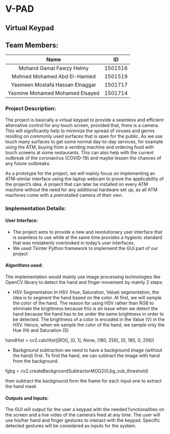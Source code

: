 # V-PAD
## Virtual Keypad

## Team Members:
| Name                            | ID          |
| :----:                          |    :----:   |
| Mohand Gamal Fawzy Helmy        | 1501516     |
| Mohned Mohamed Abd El-Hamied    | 1501519     |
| Yasmeen Mostafa Hassan Elnaggar | 1501717     |
| Yasmine Mohamed Mohamed Elsayed | 1501714     |


### Project Description:
The project is basically a virtual keypad to provide a seamless and efficient alternative control for any touch screen, provided that, there is a camera. This will significantly help to minimize the spread of viruses and germs residing on commonly used surfaces that is open for the public. As we use touch many surfaces to get some normal day-to-day services, for example using the ATM, buying from a vending machine and ordering food with touch screens at some restaurants. This can also help with the current outbreak of the coronavirus (COVID-19) and maybe lessen the chances of any future outbreaks.  
 
As a prototype for the project, we will mainly focus on implementing an ATM-similar interface using the laptop webcam to prove the applicability of the project’s idea. A project that can later be installed on every ATM machine without the need for any additional hardware set up, as all ATM machines come with a preinstalled camera of their own.

### Implementation Details: 
#### User Interface: 
- The project aims to provide a new and revolutionary user interface that is seamless to use while at the same time provides a hygienic standard that was mistakenly overlooked in today’s user interfaces.
- We used Tkinter Python framework to implememt the GUI part of our project
#### Algorithms used:
The implementation would mainly use image processing technologies like OpenCV library to detect the hand and finger movement by mainly 2 steps:
- HSV Segmentation 
 In HSV (Hue, Saturation, Value) segmentation, the idea is to segment the hand based on the color. At first, we will sample the color of the hand. The reason for using HSV rather than RGB to eliminate the brightness because this is an issue when we detect the hand because the hand has to be under the same brightness in order to be detected. The brightness of a color is encoded in the Value (V) in the HSV. Hence, when we sample the color of the hand, we sample only the Hue (H) and Saturation (S)
 
handHist = cv2.calcHist([ROI], [0, 1], None, [180, 256], [0, 180, 0, 256])
  
- Background subtraction
we need to have a background image (without the hand) first. To find the hand, we can subtract the image with hand from the background.

fgbg = cv2.createBackgroundSubtractorMOG2(0,bg_sub_threshold)

then subtract the background form the frame for each input one to extract the hand mask
#### Outputs and Inputs: 
The GUI will output for the user a keypad with the needed functionalities on the screen and a live video of the camera’s feed at any time. The user will use his/her hand and finger gestures to interact with the keypad. Specific detected gestures will be considered as inputs for the system. 
